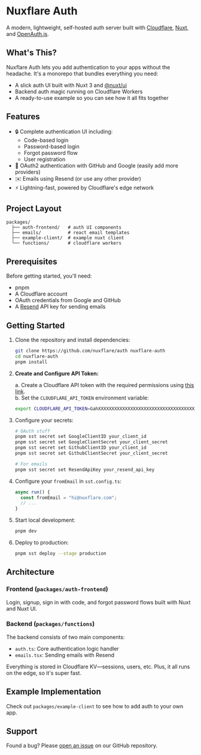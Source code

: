 # Nuxflare Auth

A modern, lightweight, self-hosted auth server built with [Cloudflare](https://cloudflare.com), [Nuxt](https://nuxt.com), and [OpenAuth.js](https://openauth.js.org/).

## What's This?

Nuxflare Auth lets you add authentication to your apps without the headache. It's a monorepo that bundles everything you need:

- A slick auth UI built with Nuxt 3 and [@nuxt/ui](packages/auth-frontend/package.json)
- Backend auth magic running on Cloudflare Workers
- A ready-to-use example so you can see how it all fits together

## Features

- 🔒 Complete authentication UI including:
  - Code-based login
  - Password-based login
  - Forgot password flow
  - User registration
- 🔑 OAuth2 authentication with GitHub and Google (easily add more providers)
- ✉️ Emails using Resend (or use any other provider)
- ⚡ Lightning-fast, powered by Cloudflare's edge network

## Project Layout

```
packages/
  ├── auth-frontend/   # auth UI components
  ├── emails/          # react email templates
  ├── example-client/  # example nuxt client
  └── functions/       # cloudflare workers
```

## Prerequisites

Before getting started, you'll need:

- pnpm
- A Cloudflare account
- OAuth credentials from Google and GitHub
- A [Resend](https://resend.com) API key for sending emails

## Getting Started

1. Clone the repository and install dependencies:

   ```bash
   git clone https://github.com/nuxflare/auth nuxflare-auth
   cd nuxflare-auth
   pnpm install
   ```

2. **Create and Configure API Token:**

   a. Create a Cloudflare API token with the required permissions using [this link](https://dash.cloudflare.com/profile/api-tokens?permissionGroupKeys=%5B%7B%22key%22:%22ai%22,%22type%22:%22edit%22%7D,%7B%22key%22:%22vectorize%22,%22type%22:%22edit%22%7D,%7B%22key%22:%22d1%22,%22type%22:%22edit%22%7D,%7B%22key%22:%22workers_r2%22,%22type%22:%22edit%22%7D,%7B%22key%22:%22workers_kv_storage%22,%22type%22:%22edit%22%7D,%7B%22key%22:%22workers_scripts%22,%22type%22:%22edit%22%7D,%7B%22key%22:%22memberships%22,%22type%22:%22read%22%7D,%7B%22key%22:%22user_details%22,%22type%22:%22read%22%7D%5D&name=Nuxflare).\
   b. Set the `CLOUDFLARE_API_TOKEN` environment variable:

   ```bash
   export CLOUDFLARE_API_TOKEN=GahXXXXXXXXXXXXXXXXXXXXXXXXXXXXXXXXXXXXX
   ```

3. Configure your secrets:

   ```bash
   # OAuth stuff
   pnpm sst secret set GoogleClientID your_client_id
   pnpm sst secret set GoogleClientSecret your_client_secret
   pnpm sst secret set GithubClientID your_client_id
   pnpm sst secret set GithubClientSecret your_client_secret

   # For emails
   pnpm sst secret set ResendApiKey your_resend_api_key
   ```

4. Configure your `fromEmail` in `sst.config.ts`:

   ```typescript
   async run() {
     const fromEmail = "hi@nuxflare.com";
     // ...
   }
   ```

5. Start local development:

   ```bash
   pnpm dev
   ```

6. Deploy to production:
   ```bash
   pnpm sst deploy --stage production
   ```

## Architecture

### Frontend (`packages/auth-frontend`)

Login, signup, sign in with code, and forgot password flows built with Nuxt and Nuxt UI.

### Backend (`packages/functions`)

The backend consists of two main components:

- `auth.ts`: Core authentication logic handler
- `emails.tsx`: Sending emails with Resend

Everything is stored in Cloudflare KV—sessions, users, etc. Plus, it all runs on the edge, so it's super fast.

## Example Implementation

Check out `packages/example-client` to see how to add auth to your own app.

## Support

Found a bug? Please [open an issue](https://github.com/nuxflare/auth/issues) on our GitHub repository.

